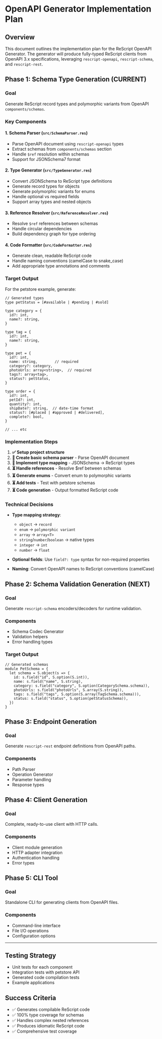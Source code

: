 # OpenAPI Generator Implementation Plan

## Overview

This document outlines the implementation plan for the ReScript OpenAPI Generator. The generator will produce fully-typed ReScript clients from OpenAPI 3.x specifications, leveraging `rescript-openapi`, `rescript-schema`, and `rescript-rest`.

## Phase 1: Schema Type Generation (CURRENT)

### Goal

Generate ReScript record types and polymorphic variants from OpenAPI `components/schemas`.

### Key Components

#### 1. Schema Parser (`src/SchemaParser.res`)

- Parse OpenAPI document using `rescript-openapi` types
- Extract schemas from `components/schemas` section
- Handle `$ref` resolution within schemas
- Support for JSONSchema7 format

#### 2. Type Generator (`src/TypeGenerator.res`)

- Convert JSONSchema to ReScript type definitions
- Generate record types for objects
- Generate polymorphic variants for enums
- Handle optional vs required fields
- Support array types and nested objects

#### 3. Reference Resolver (`src/ReferenceResolver.res`)

- Resolve `$ref` references between schemas
- Handle circular dependencies
- Build dependency graph for type ordering

#### 4. Code Formatter (`src/CodeFormatter.res`)

- Generate clean, readable ReScript code
- Handle naming conventions (camelCase to snake_case)
- Add appropriate type annotations and comments

### Target Output

For the petstore example, generate:

```rescript
// Generated types
type petStatus = [#available | #pending | #sold]

type category = {
  id?: int,
  name?: string,
}

type tag = {
  id?: int,
  name?: string,
}

type pet = {
  id?: int,
  name: string,        // required
  category?: category,
  photoUrls: array<string>,  // required
  tags?: array<tag>,
  status?: petStatus,
}

type order = {
  id?: int,
  petId?: int,
  quantity?: int,
  shipDate?: string,  // date-time format
  status?: [#placed | #approved | #delivered],
  complete?: bool,
}

// ... etc
```

### Implementation Steps

1. **✅ Setup project structure**
2. **🚧 Create basic schema parser** - Parse OpenAPI document
3. **🚧 Implement type mapping** - JSONSchema → ReScript types
4. **⏳ Handle references** - Resolve $ref between schemas
5. **⏳ Generate enums** - Convert enum to polymorphic variants
6. **⏳ Add tests** - Test with petstore schemas
7. **⏳ Code generation** - Output formatted ReScript code

### Technical Decisions

- **Type mapping strategy**:

  - `object` → `record`
  - `enum` → `polymorphic variant`
  - `array` → `array<T>`
  - `string`/`number`/`boolean` → native types
  - `integer` → `int`
  - `number` → `float`

- **Optional fields**: Use `field?: type` syntax for non-required properties

- **Naming**: Convert OpenAPI names to ReScript conventions (camelCase)

## Phase 2: Schema Validation Generation (NEXT)

### Goal

Generate `rescript-schema` encoders/decoders for runtime validation.

### Components

- Schema Codec Generator
- Validation helpers
- Error handling types

### Target Output

```rescript
// Generated schemas
module PetSchema = {
  let schema = S.object(s => {
    id: s.field("id", S.option(S.int)),
    name: s.field("name", S.string),
    category: s.field("category", S.option(CategorySchema.schema)),
    photoUrls: s.field("photoUrls", S.array(S.string)),
    tags: s.field("tags", S.option(S.array(TagSchema.schema))),
    status: s.field("status", S.option(petStatusSchema)),
  })
}
```

## Phase 3: Endpoint Generation

### Goal

Generate `rescript-rest` endpoint definitions from OpenAPI paths.

### Components

- Path Parser
- Operation Generator
- Parameter handling
- Response types

## Phase 4: Client Generation

### Goal

Complete, ready-to-use client with HTTP calls.

### Components

- Client module generation
- HTTP adapter integration
- Authentication handling
- Error types

## Phase 5: CLI Tool

### Goal

Standalone CLI for generating clients from OpenAPI files.

### Components

- Command-line interface
- File I/O operations
- Configuration options

---

## Testing Strategy

- Unit tests for each component
- Integration tests with petstore API
- Generated code compilation tests
- Example applications

## Success Criteria

- ✅ Generates compilable ReScript code
- ✅ 100% type coverage for schemas
- ✅ Handles complex nested references
- ✅ Produces idiomatic ReScript code
- ✅ Comprehensive test coverage
